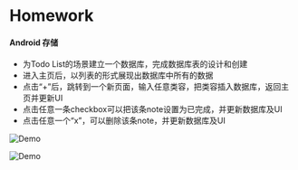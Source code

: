 # Homework
#### Android 存储
* 为Todo List的场景建立一个数据库，完成数据库表的设计和创建
* 进入主页后，以列表的形式展现出数据库中所有的数据
* 点击“+”后，跳转到一个新页面，输入任意类容，把类容插入数据库，返回主页并更新UI
* 点击任意一条checkbox可以把该条note设置为已完成，并更新数据库及UI
* 点击任意一个“x”，可以删除该条note，并更新数据库及UI

![Demo](https://github.com/bytedance-sjtu-android/Chapter6/Homework/image/todolist.png)

![Demo](https://github.com/bytedance-sjtu-android/Chapter6/Homework/image/addinfo.png)